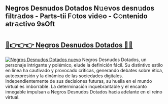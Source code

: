 ## Negros Desnudos Dotados N𝚞𝚎vos desn𝚞dos filtr𝚊dos - Parts-tii F𝚘tos vid𝚎o - C𝚘ntenido atr𝚊ctivo 9sOft

# <h2><a href="http://mbbahs.tromn.icu/?c=Negros+Desnudos+Dotados">🔗👉👉👉 Negros Desnudos Dotados 🔗🔗</a></h2>

[![Negros Desnudos Dotados nuevo](https://i.imgur.com/pEAQMta.gif)](http://mbbahs.tromn.icu/?c=Negros+Desnudos+Dotados)
Negros Desnudos Dotados, un personaje intrigante y polémico, elude la definición fácil. Su distintivo estilo en línea ha cautivado y provocado críticas, generando debates sobre ética, autoexpresión y la dinámica de las sociedades digitales. Independientemente de sus decisiones futuras, su huella en el mundo virtual es imborrable. La determinación inquebrantable y el encanto innegable impulsan a Negros Desnudos Dotados hacia adelante en el reino virtual.
